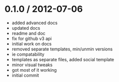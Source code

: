 
0.1.0 / 2012-07-06 
==================

  * added advanced docs
  * updated docs
  * readme and doc
  * fix for github v3 api
  * initial work on docs
  * removed separate templates, min/unmin versions
  * ie compatability
  * templates as separate files, added social template
  * minor visual tweaks
  * got most of it working
  * initial commit
